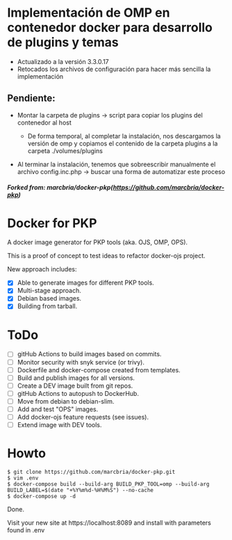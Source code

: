 # Implementación de OMP en contenedor docker para desarrollo de plugins y temas

* Actualizado a la versión 3.3.0.17
* Retocados los archivos de configuración para hacer más sencilla la implementación


## Pendiente:
* Montar la carpeta de plugins -> script para copiar los plugins del contenedor al host

  * De forma temporal, al completar la instalación, nos descargamos la versión de omp y copiamos el contenido de la carpeta plugins a la carpeta ./volumes/plugins
* Al terminar la instalación, tenemos que sobreescribir manualmente el archivo config.inc.php -> buscar una forma de automatizar este proceso



##### Forked from: marcbria/docker-pkp(https://github.com/marcbria/docker-pkp)

# Docker for PKP

A docker image generator for PKP tools (aka. OJS, OMP, OPS).

This is a proof of concept to test ideas to refactor docker-ojs project.

New approach includes:

- [x] Able to generate images for different PKP tools.
- [x] Multi-stage approach.
- [x] Debian based images.
- [x] Building from tarball.

# ToDo
- [ ] gitHub Actions to build images based on commits.
- [ ] Monitor security with snyk service (or trivy).
- [ ] Dockerfile and docker-compose created from templates.
- [ ] Build and publish images for all versions.
- [ ] Create a DEV image built from git repos.
- [ ] gitHub Actions to autopush to DockerHub.
- [ ] Move from debian to debian-slim.
- [ ] Add and test "OPS" images.
- [ ] Add docker-ojs feature requests (see issues).
- [ ] Extend image with DEV tools.

# Howto

    $ git clone https://github.com/marcbria/docker-pkp.git
    $ vim .env
    $ docker-compose build --build-arg BUILD_PKP_TOOL=omp --build-arg BUILD_LABEL=$(date "+%Y%m%d-%H%M%S") --no-cache
    $ docker-compose up -d

Done.

Visit your new site at https://localhost:8089 and install with parameters found in .env

